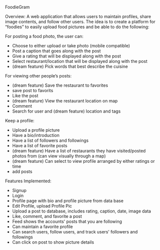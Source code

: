 FoodieGram

Overview: 
A web application that allows users to maintain profiles, share image contents, and follow other users. The idea is to create a platform for “foodies” to easily upload food pictures and be able to do the following: 

For posting a food photo, the user can:
-	Choose to either upload or take photo (mobile compatible)
-	Post a caption that goes along with the post
-	Give a rating that will be displayed along with the post
-	Select restaurant/location that will be displayed along with the post
-	(dream feature) Pick words that best describe the cuisine

For viewing other people’s posts:
-	(dream feature) Save the restaurant to favorites
-   save post to favorits
-	Like the post
-	(dream feature) View the restaurant location on map
-	Comment
-	Search for user and (dream feature) location and tags

Keep a profile:
-	Upload a profile picture
-	Have a bio/introduction
-	Have a list of followers and followings
-	Have a list of favorite posts
-	(dream feature) Have a list of restaurants they have visited/posted photos from (can view visually through a map)
-	(dream feature) Can select to view profile arranged by either ratings or time 
-	add posts

Features Implemented: 
-   Signup
-	Login
-	Profile page with bio and profile picture from data base
- 	Edit Profile, upload Profile Pic
- 	Upload a post to database, includes rating, caption, date, image data
- 	Like, comment, and favorite a post
- 	Feed shows the accounts' posts that you are following
-	Can maintain a favorite profile
- 	Can search users, follow users, and track users' followers and followings
- 	Can click on post to show picture details  